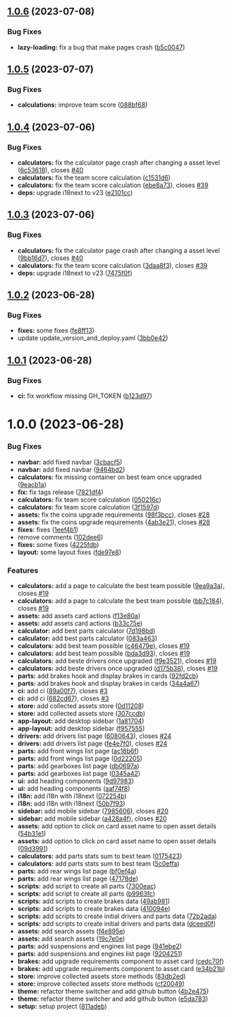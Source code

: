 ## [1.0.6](https://github.com/ruiaraujo012/fx-clash-stats-web/compare/v1.0.5...v1.0.6) (2023-07-08)


### Bug Fixes

* **lazy-loading:** fix a bug that make pages crash ([b5c0047](https://github.com/ruiaraujo012/fx-clash-stats-web/commit/b5c004739312c394da96e0942191d5d29b984474))

## [1.0.5](https://github.com/ruiaraujo012/fx-clash-stats-web/compare/v1.0.4...v1.0.5) (2023-07-07)


### Bug Fixes

* **calculations:** improve team score ([088bf68](https://github.com/ruiaraujo012/fx-clash-stats-web/commit/088bf68c67bd0cddd92df1b895a12aab923265e2))

## [1.0.4](https://github.com/ruiaraujo012/fx-clash-stats-web/compare/v1.0.3...v1.0.4) (2023-07-06)


### Bug Fixes

* **calculators:** fix the calculator page crash after changing a asset level ([6c53618](https://github.com/ruiaraujo012/fx-clash-stats-web/commit/6c53618379b5c203a090b328a2e936d279399248)), closes [#40](https://github.com/ruiaraujo012/fx-clash-stats-web/issues/40)
* **calculators:** fix the team score calculation ([c1531d6](https://github.com/ruiaraujo012/fx-clash-stats-web/commit/c1531d63bc0e5b482f6f5f62ee7bba39a693847a))
* **calculators:** fix the team score calculation ([ebe8a73](https://github.com/ruiaraujo012/fx-clash-stats-web/commit/ebe8a7386a5ec65a7dc0b83d65c3ff40958c7b61)), closes [#39](https://github.com/ruiaraujo012/fx-clash-stats-web/issues/39)
* **deps:** upgrade i18next to v23 ([e2101cc](https://github.com/ruiaraujo012/fx-clash-stats-web/commit/e2101ccf0ccde202360e090c6f06b4c72bcc1037))

## [1.0.3](https://github.com/ruiaraujo012/fx-clash-stats-web/compare/v1.0.2...v1.0.3) (2023-07-06)

### Bug Fixes

- **calculators:** fix the calculator page crash after changing a asset level ([9bb16d7](https://github.com/ruiaraujo012/fx-clash-stats-web/commit/9bb16d7be9c974a3b0edf6b869006a602168fb89)), closes [#40](https://github.com/ruiaraujo012/fx-clash-stats-web/issues/40)
- **calculators:** fix the team score calculation ([3daa8f3](https://github.com/ruiaraujo012/fx-clash-stats-web/commit/3daa8f33044f2dda6284c636219fbb0bca7b0da2)), closes [#39](https://github.com/ruiaraujo012/fx-clash-stats-web/issues/39)
- **deps:** upgrade i18next to v23 ([7475f0f](https://github.com/ruiaraujo012/fx-clash-stats-web/commit/7475f0f6aad7381640ff5dc0a03bc811890d50d6))

## [1.0.2](https://github.com/ruiaraujo012/fx-clash-stats-web/compare/v1.0.1...v1.0.2) (2023-06-28)

### Bug Fixes

- **fixes:** some fixes ([fe8ff13](https://github.com/ruiaraujo012/fx-clash-stats-web/commit/fe8ff13934d9bc5feddbf9e9c0da7a78995d73fc))
- update update_version_and_deploy.yaml ([3bb0e42](https://github.com/ruiaraujo012/fx-clash-stats-web/commit/3bb0e424770b775af0af8d11364e96ca5713dce4))

## [1.0.1](https://github.com/ruiaraujo012/fx-clash-stats-web/compare/v1.0.0...v1.0.1) (2023-06-28)

### Bug Fixes

- **ci:** fix workflow missing GH_TOKEN ([b123d97](https://github.com/ruiaraujo012/fx-clash-stats-web/commit/b123d9792852ddae43ed7c125c6f33e1e08d8f82))

# 1.0.0 (2023-06-28)

### Bug Fixes

- **navbar:** add fixed navbar ([3cbacf5](https://github.com/ruiaraujo012/fx-clash-stats-web/commit/3cbacf5eb9560254abf049476ba4de0740f1045a))
- **navbar:** add fixed navbar ([9464bd2](https://github.com/ruiaraujo012/fx-clash-stats-web/commit/9464bd206e94ecdf6e5eecd746e48e4111b501a4))
- **calculators:** fix missing container on best team once upgraded ([9eacb1a](https://github.com/ruiaraujo012/fx-clash-stats-web/commit/9eacb1ae07118baefdf97dcc9fbbf0361a7ca3ea))
- **fix:** fix tags release ([7821df4](https://github.com/ruiaraujo012/fx-clash-stats-web/commit/7821df461b897d3377ede11e59c9080076760a29))
- **calculators:** fix team score calculation ([050216c](https://github.com/ruiaraujo012/fx-clash-stats-web/commit/050216c443b4aa97d51bd40667a44c58acc39f00))
- **calculators:** fix team score calculation ([3f1597d](https://github.com/ruiaraujo012/fx-clash-stats-web/commit/3f1597d9ad5d286174290d389825175b97098e55))
- **assets:** fix the coins upgrade requirements ([98f3bcc](https://github.com/ruiaraujo012/fx-clash-stats-web/commit/98f3bcc32987b256f1fd16f9d9c787120db6ad5b)), closes [#28](https://github.com/ruiaraujo012/fx-clash-stats-web/issues/28)
- **assets:** fix the coins upgrade requirements ([4ab3e21](https://github.com/ruiaraujo012/fx-clash-stats-web/commit/4ab3e21c79d3365e508e2dfe3b64bdfad3b9619e)), closes [#28](https://github.com/ruiaraujo012/fx-clash-stats-web/issues/28)
- **fixes:** fixes ([1eef4b1](https://github.com/ruiaraujo012/fx-clash-stats-web/commit/1eef4b19ca54672154c37b15cb7850cf98fa1ee2))
- remove comments ([102dee6](https://github.com/ruiaraujo012/fx-clash-stats-web/commit/102dee61e9999254f7b89e10d6c4433a4ed9fd54))
- **fixes:** some fixes ([4225fdb](https://github.com/ruiaraujo012/fx-clash-stats-web/commit/4225fdb66158969f8f49b64681dd71995ae3990a))
- **layout:** some layout fixes ([fde97e8](https://github.com/ruiaraujo012/fx-clash-stats-web/commit/fde97e8007bc5266ff814a0a7577cbbefd7553d8))

### Features

- **calculators:** add a page to calculate the best team possible ([9ea9a3a](https://github.com/ruiaraujo012/fx-clash-stats-web/commit/9ea9a3a146948077306b10ac18cab5be2d5982e7)), closes [#19](https://github.com/ruiaraujo012/fx-clash-stats-web/issues/19)
- **calculators:** add a page to calculate the best team possible ([bb7c184](https://github.com/ruiaraujo012/fx-clash-stats-web/commit/bb7c1846800b9fd5c79f07fd250da9120208d064)), closes [#19](https://github.com/ruiaraujo012/fx-clash-stats-web/issues/19)
- **assets:** add assets card actions ([f13e80a](https://github.com/ruiaraujo012/fx-clash-stats-web/commit/f13e80a0c444ee8bba599195a48b5397f755c34d))
- **assets:** add assets card actions ([b33c75e](https://github.com/ruiaraujo012/fx-clash-stats-web/commit/b33c75ee221c6cf9946b515e17cdf729ccf56af8))
- **calculator:** add best parts calculator ([7d198bd](https://github.com/ruiaraujo012/fx-clash-stats-web/commit/7d198bd9cd1f502fd34f22c27c8225eb6f065307))
- **calculator:** add best parts calculator ([083a463](https://github.com/ruiaraujo012/fx-clash-stats-web/commit/083a4632c6a48a7908471a952790244f5855eea5))
- **calculators:** add best team possible ([c46479e](https://github.com/ruiaraujo012/fx-clash-stats-web/commit/c46479e77e6a58e7ab4224391c026bf1556ae09e)), closes [#19](https://github.com/ruiaraujo012/fx-clash-stats-web/issues/19)
- **calculators:** add best team possible ([bda3d93](https://github.com/ruiaraujo012/fx-clash-stats-web/commit/bda3d938b7bb76332e8991aa25bfd7e84e9bca79)), closes [#19](https://github.com/ruiaraujo012/fx-clash-stats-web/issues/19)
- **calculators:** add beste drivers once upgraded ([f9e3521](https://github.com/ruiaraujo012/fx-clash-stats-web/commit/f9e3521ea494703b1665f86dafef004e91b18d3d)), closes [#19](https://github.com/ruiaraujo012/fx-clash-stats-web/issues/19)
- **calculators:** add beste drivers once upgraded ([d175b38](https://github.com/ruiaraujo012/fx-clash-stats-web/commit/d175b3884a53bb6dfc2b35d06c64eab9596c7201)), closes [#19](https://github.com/ruiaraujo012/fx-clash-stats-web/issues/19)
- **parts:** add brakes hook and display brakes in cards ([92fd2cb](https://github.com/ruiaraujo012/fx-clash-stats-web/commit/92fd2cb186a02525868b87934fc9f3ecff48242e))
- **parts:** add brakes hook and display brakes in cards ([34a4a67](https://github.com/ruiaraujo012/fx-clash-stats-web/commit/34a4a67eca7df551e4860d61473996060fdba967))
- **ci:** add ci ([89a00f7](https://github.com/ruiaraujo012/fx-clash-stats-web/commit/89a00f762d6ec80e5973322f17b5a21a5a566052)), closes [#3](https://github.com/ruiaraujo012/fx-clash-stats-web/issues/3)
- **ci:** add ci ([682cd67](https://github.com/ruiaraujo012/fx-clash-stats-web/commit/682cd67ec395346f2a702b10b7c26200dc5d1000)), closes [#3](https://github.com/ruiaraujo012/fx-clash-stats-web/issues/3)
- **store:** add collected assets store ([0d11208](https://github.com/ruiaraujo012/fx-clash-stats-web/commit/0d112083149153100a1d4ca5254870cd286cb7e5))
- **store:** add collected assets store ([307ccdb](https://github.com/ruiaraujo012/fx-clash-stats-web/commit/307ccdbdcf662104b7492f09c74a85c0c6781050))
- **app-layout:** add desktop sidebar ([1a81704](https://github.com/ruiaraujo012/fx-clash-stats-web/commit/1a81704488c486d66638743609334773b1d64aa9))
- **app-layout:** add desktop sidebar ([f957555](https://github.com/ruiaraujo012/fx-clash-stats-web/commit/f957555c8fd11f8984a7f9f17eea6487be5ad6b4))
- **drivers:** add drivers list page ([6080643](https://github.com/ruiaraujo012/fx-clash-stats-web/commit/60806431d6207b7ae89594766609316d7d43f976)), closes [#24](https://github.com/ruiaraujo012/fx-clash-stats-web/issues/24)
- **drivers:** add drivers list page ([fe4e7f0](https://github.com/ruiaraujo012/fx-clash-stats-web/commit/fe4e7f0fa0f09bd980da2c7a9da8573a82665c40)), closes [#24](https://github.com/ruiaraujo012/fx-clash-stats-web/issues/24)
- **parts:** add front wings list page ([ac18b6f](https://github.com/ruiaraujo012/fx-clash-stats-web/commit/ac18b6f9df227978df90ee77c4a1ba962afccbfe))
- **parts:** add front wings list page ([0d22205](https://github.com/ruiaraujo012/fx-clash-stats-web/commit/0d2220527dfb216355ff6484fbd46900252d111a))
- **parts:** add gearboxes list page ([db0697a](https://github.com/ruiaraujo012/fx-clash-stats-web/commit/db0697a248b3097fc58567bed371682de2043694))
- **parts:** add gearboxes list page ([0345a42](https://github.com/ruiaraujo012/fx-clash-stats-web/commit/0345a4206e917b2d598beee0662be5f5e540c0a2))
- **ui:** add heading components ([9d97983](https://github.com/ruiaraujo012/fx-clash-stats-web/commit/9d9798358a69f074679645008373eddd67c5a066))
- **ui:** add heading components ([aaf74f8](https://github.com/ruiaraujo012/fx-clash-stats-web/commit/aaf74f8010e03cbbad58a79a3e4a9e656529648b))
- **i18n:** add i18n with i18next ([072254b](https://github.com/ruiaraujo012/fx-clash-stats-web/commit/072254b70f8f068821a5fb7b3cb2dafbae4fba61))
- **i18n:** add i18n with i18next ([50b7f93](https://github.com/ruiaraujo012/fx-clash-stats-web/commit/50b7f9394c09cb0f09accaf26dbc5460eea78b13))
- **sidebar:** add mobile sidebar ([7985606](https://github.com/ruiaraujo012/fx-clash-stats-web/commit/798560676117fc17cd253e9316f04f1bd5e8ddc8)), closes [#20](https://github.com/ruiaraujo012/fx-clash-stats-web/issues/20)
- **sidebar:** add mobile sidebar ([a428a4f](https://github.com/ruiaraujo012/fx-clash-stats-web/commit/a428a4f62b6a90f0f4588b3a243c7d5331211969)), closes [#20](https://github.com/ruiaraujo012/fx-clash-stats-web/issues/20)
- **assets:** add option to click on card asset name to open asset details ([54b31e1](https://github.com/ruiaraujo012/fx-clash-stats-web/commit/54b31e1b55bfadb97af2fe2b320c752ab45a5cfe))
- **assets:** add option to click on card asset name to open asset details ([09d3991](https://github.com/ruiaraujo012/fx-clash-stats-web/commit/09d3991d45fbd4a7a555c593046c958259bd3248))
- **calculators:** add parts stats sum to best team ([0175423](https://github.com/ruiaraujo012/fx-clash-stats-web/commit/017542395b21ac7399da1ac4246986281c63b8ef))
- **calculators:** add parts stats sum to best team ([5c0effa](https://github.com/ruiaraujo012/fx-clash-stats-web/commit/5c0effabba8b5da9dcb5f8ce45e68c3724f954ff))
- **parts:** add rear wings list page ([bf0ef4a](https://github.com/ruiaraujo012/fx-clash-stats-web/commit/bf0ef4a0134e36993ca16081f4e47cd0e69ef615))
- **parts:** add rear wings list page ([47178de](https://github.com/ruiaraujo012/fx-clash-stats-web/commit/47178ded9c26e94d231c113f2cecd93f96a40772))
- **scripts:** add script to create all parts ([7300eac](https://github.com/ruiaraujo012/fx-clash-stats-web/commit/7300eacd4bd2c1840b1001b60598cc3ca98771a0))
- **scripts:** add script to create all parts ([b9963fc](https://github.com/ruiaraujo012/fx-clash-stats-web/commit/b9963fc2396e60d871994b2414b57a0f3228b8fd))
- **scripts:** add scripts to create brakes data ([49ab981](https://github.com/ruiaraujo012/fx-clash-stats-web/commit/49ab981531364b348e9d6e243cb266711534a71d))
- **scripts:** add scripts to create brakes data ([410094e](https://github.com/ruiaraujo012/fx-clash-stats-web/commit/410094e40887ca489c3add8cc4ce948b1b908fde))
- **scripts:** add scripts to create initial drivers and parts data ([72b2ada](https://github.com/ruiaraujo012/fx-clash-stats-web/commit/72b2adac0ef00377b7dd51e7f308b60eea75d49c))
- **scripts:** add scripts to create initial drivers and parts data ([dceed0f](https://github.com/ruiaraujo012/fx-clash-stats-web/commit/dceed0f8b90fdcb30bfef040709eea08e25f36d9))
- **assets:** add search assets ([f4e895e](https://github.com/ruiaraujo012/fx-clash-stats-web/commit/f4e895e134fb7450703b3993857288b4bf0424d5))
- **assets:** add search assets ([19c7e0e](https://github.com/ruiaraujo012/fx-clash-stats-web/commit/19c7e0ef450f7408766d433948164dd5837ff6fa))
- **parts:** add suspensions and engines list page ([941ebe2](https://github.com/ruiaraujo012/fx-clash-stats-web/commit/941ebe281fd971f3597b83f0b8893fe0ef90e6d8))
- **parts:** add suspensions and engines list page ([9204251](https://github.com/ruiaraujo012/fx-clash-stats-web/commit/9204251a811004864d8583df1c41edfdf429a32d))
- **brakes:** add upgrade requirements component to asset card ([cedc70f](https://github.com/ruiaraujo012/fx-clash-stats-web/commit/cedc70fbef76801db534baaa5eada833f7706ebd))
- **brakes:** add upgrade requirements component to asset card ([e34b21b](https://github.com/ruiaraujo012/fx-clash-stats-web/commit/e34b21b8552c80e8c0e35be00eb828353cdd7625))
- **store:** improve collected assets store methods ([83db2ed](https://github.com/ruiaraujo012/fx-clash-stats-web/commit/83db2eddd908811e9b60c7595721989a91d46450))
- **store:** improve collected assets store methods ([cf20049](https://github.com/ruiaraujo012/fx-clash-stats-web/commit/cf200491c7ea0a2b1a407ea5cabacb7dcbbeac63))
- **theme:** refactor theme switcher and add github button ([4b2e475](https://github.com/ruiaraujo012/fx-clash-stats-web/commit/4b2e475a0073e72ec0c04122da0099cfe43eb5f7))
- **theme:** refactor theme switcher and add github button ([e5da783](https://github.com/ruiaraujo012/fx-clash-stats-web/commit/e5da7831c67eb5964046177b1dfdc0d4a36fc4e5))
- **setup:** setup project ([811adeb](https://github.com/ruiaraujo012/fx-clash-stats-web/commit/811adeb2385b830c429172ea9415da703519f9ac))

